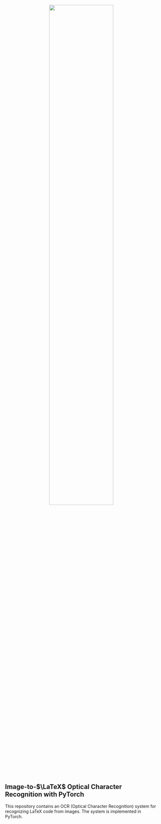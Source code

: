 
<p align="center">
  <img src="https://github.com/user-attachments/assets/e4435ca7-6d5f-4c3c-8a6d-0bef4adfb4f7" width="65%"/>
</p>

## Image-to-$\LaTeX$ Optical Character Recognition with PyTorch

This repository contains an OCR (Optical Character Recognition) system for recognizing LaTeX code from images. The system is implemented in PyTorch.
